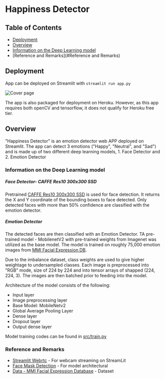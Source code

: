 # Happiness Detector

## Table of Contents

- [Deployment](#deployment)
- [Overview](#overview)
- [Information on the Deep Learning model](#Information-on-the-Deep-Learning-model)
- [Reference and Remarks](#Reference and Remarks)

## Deployment
App can be deployed on Streamlit with ```streamlit run app.py```

![Cover page](gif/gif-extra-large.gif?raw=true "App")

The app is also packaged for deployment on Heroku. 
However, as this app requires both openCV and tensorflow, it does not qualify for Heroku free tier. 

## Overview
"Happiness Detector" is an emotion detector web APP deployed on Streamlit. 
The app can detect 3 emotions ("Happy", "Neutral", and "Sad") and is made up of two different deep learning models, 1. Face Detector and 2. Emotion Detector

### Information on the Deep Learning model
##### Face Detector- CAFFE Res10 300x300 SSD
Pretrained [CAFFE Res10 300x300 SSD](https://github.com/opencv/opencv/tree/master/samples/dnn) is used for face detection. It returns the X and Y coordinate of the bounding boxes to face detected.
Only detected faces with more than 50% confidence are classified with the emotion detector. 

##### Emotion Detector 
The detected faces are then classified with an Emotion Detector. 
TA pre-trained model - MobilenetV2 with pre-trained weights from Imagenet was utilized as the base model. 
The model is trained on roughly 75,000 emotion images from [MMI Facial Expression DB](https://mmifacedb.eu/).

Due to the imbalance dataset, class weights are used to give higher weightage to undersampled classes. 
Each image is preprocessed into "RGB" mode, size of 224 by 224 and into tensor arrays of shapped (224, 224, 3). 
The images are then batched prior to feeding into the model. 

Architecture of the model consists of the following:

- Input layer 
- Image preprocessing layer
- Base Model: MobileNetv2
- Global Average Pooling Layer
- Dense layer 
- Dropout layer
- Output dense layer

Model training codes can be found in [src/train.py](src/train.py)

### Reference and Remarks
- [Streamlit Webrtc](https://github.com/whitphx/streamlit-webrtc) - For webcam streaming on StreamLit
- [Face Mask Detection](https://github.com/chandrikadeb7/Face-Mask-Detection) - For model architectural 
- [Data - MMI Facial Expression Database](https://mmifacedb.eu/) - Dataset